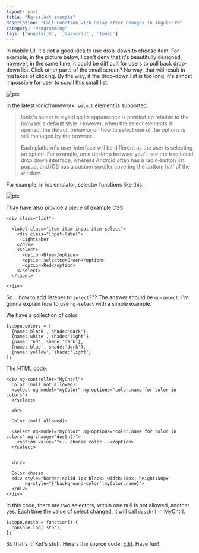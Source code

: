```yaml
---
layout: post
title: "Ng-select example"
description: "Call Function with Delay after Changes in AngularJS"
category: "Programming"
tags: ['AngularJS', 'Javascript', 'Ionic']
---
```


In mobile UI, it's not a good idea to use drop-down to choose item. For example, in the picture below, I can't deny that it's beautifully designed, however, in the same time, it could be difficult for users to pull back drop-down list. Click other parts of the small screen? No way, that will result in mistakes of clicking. By the way, if the drop-down list is too long, it's almost impossible for user to scroll this small list.

![pic](http://media-cache-ec0.pinimg.com/originals/d6/72/ad/d672ad7cf5b30fd7d8563ccc9374f163.jpg)

In the latest Ionicframework, `select` element is supported.

>Ionic's select is styled so its appearance is prettied up relative to the browser's default style. However, when the select elements is opened, the default behavior on how to select one of the options is still managed by the browser.
>
>Each platform's user-interface will be different as the user is selecting an option. For example, on a desktop browser you'll see the traditional drop down interface, whereas Android often has a radio-button list popup, and iOS has a custom scroller covering the bottom half of the window.

For example, in ios emulator, selector functions like this:

![pic](http://media-cache-ec0.pinimg.com/originals/3a/db/8b/3adb8b41a100668d955e1f7857c19193.jpg)

Thay have also provide a piece of example CSS:

	<div class="list">

	  <label class="item item-input item-select">
	    <div class="input-label">
	      Lightsaber
	    </div>
	    <select>
	      <option>Blue</option>
	      <option selected>Green</option>
	      <option>Red</option>
	    </select>
	  </label>

	</div>

So... how to add listener to `select`??? The answer should be `ng-select`. I'm gonna explain how to use `ng-select` with a simple example.

We have a collection of color:

	$scope.colors = [
	  {name:'black', shade:'dark'},
	  {name:'white', shade:'light'},
	  {name:'red', shade:'dark'},
	  {name:'blue', shade:'dark'},
	  {name:'yellow', shade:'light'}
	];

The HTML code:

	<div ng-controller="MyCntrl">
	  Color (null not allowed):
	  <select ng-model="myColor" ng-options="color.name for color in colors">
	  </select>
	  
	  <br>

	  Color (null allowed):
	  
	  <select ng-model="myColor" ng-options="color.name for color in colors" ng-change="dosth()">
	    <option value="">-- choose color --</option>
	  </select>
	  
	  
	  <hr/>

	  Color chosen:
	  <div style="border:solid 1px black; width:50px; height:50px"
	       ng-style="{'background-color':myColor.name}">
	  </div>
	</div>

In this code, there are two selectors, within one null is not allowed, another yes. Each time the value of select changed, it will call `dosth()` in MyCntrl.

	$scope.dosth = function() {
	  console.log('sth');
	};

So that's it. Kid's stuff. Here's the source code: [Edit](http://plnkr.co/edit/fCT4M1lPCjF7fPTmzGE3?p=preview). Have fun!